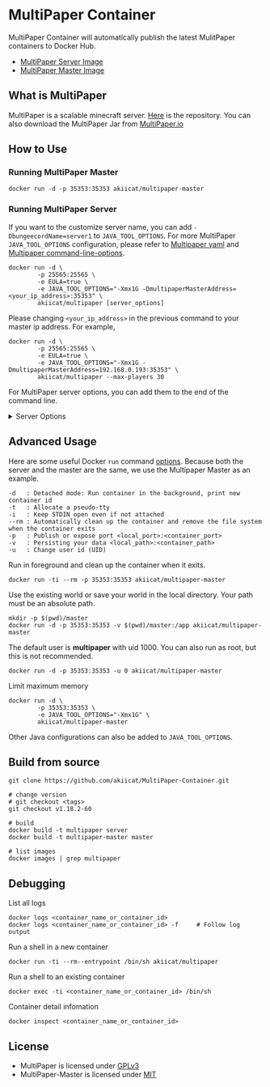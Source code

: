 # MultiPaper Container

MultiPaper Container will automatically publish the latest MulitPaper containers to Docker Hub.

- [MultiPaper Server Image](https://hub.docker.com/r/akiicat/multipaper)
- [MultiPaper Master Image](https://hub.docker.com/r/akiicat/multipaper-master)

## What is MultiPaper

MultiPaper is a scalable minecraft server. [Here](https://github.com/PureGero/MultiPaper) is the repository. You can also download the MultiPaper Jar from [MultiPaper.io](https://multipaper.io/download.html)

## How to Use

### Running MultiPaper Master

```shell
docker run -d -p 35353:35353 akiicat/multipaper-master

```

### Running MultiPaper Server

If you want to the customize server name, you can add `-DbungeecordName=server1` to `JAVA_TOOL_OPTIONS`.
For more MultiPaper `JAVA_TOOL_OPTIONS` configuration, please refer to [Multipaper yaml](https://github.com/PureGero/MultiPaper/blob/main/MULTIPAPER_YAML.md) and [Multipaper command-line-options](https://github.com/PureGero/MultiPaper#command-line-options).

```shell
docker run -d \
        -p 25565:25565 \
        -e EULA=true \
        -e JAVA_TOOL_OPTIONS="-Xmx1G -DmultipaperMasterAddress=<your_ip_address>:35353" \
        akiicat/multipaper [server_options]
```

Please changing `<your_ip_address>` in the previous command to your master ip address. For example,

```shell
docker run -d \
        -p 25565:25565 \
        -e EULA=true \
        -e JAVA_TOOL_OPTIONS="-Xmx1G -DmultipaperMasterAddress=192.168.0.193:35353" \
        akiicat/multipaper --max-players 30
```

For MultiPaper server options, you can add them to the end of the command line.

<details>
    <summary>Server Options</summary>

You can execute the following command to get the latest options.

```shell
docker run --rm akiicat/multipaper --help
```

For example,

```shell
$ docker run --rm akiicat/multipaper --help
Downloading mojang_1.18.2.jar
Applying patches
Starting org.bukkit.craftbukkit.Main
Option                                  Description
------                                  -----------
-?, --help                              Show the help
-C, --commands-settings <File: Yml      File for command settings (default:
  file>                                   commands.yml)
-P, --plugins <File: Plugin directory>  Plugin directory to use (default:
                                          plugins)
-S, --spigot-settings <File: Yml file>  File for spigot settings (default:
                                          spigot.yml)
-W, --universe, --world-container, --   World container (default: .)
  world-dir <File: Directory
  containing worlds>
--add-extra-plugin-jar, --add-plugin    Specify paths to extra plugin jars to
  <File: Jar file>                        be loaded in addition to those in
                                          the plugins folder. This argument
                                          can be specified multiple times,
                                          once for each extra plugin jar path.
--add-extra-plugin-jars, --add-plugin-  Specify paths of a directory
  dir, --add-plugin-directory <File:      containing extra plugin jars to be
  Plugin directory>                       loaded in addition to those in the
                                          plugins folder. This argument can be
                                          specified multiple times, once for
                                          each extra plugin directory path.
-b, --bukkit-settings <File: Yml file>  File for bukkit settings (default:
                                          bukkit.yml)
-c, --config <File: Properties file>    Properties file to use (default:
                                          server.properties)
-d, --date-format <SimpleDateFormat:    Format of the date to display in the
  Log date format>                        console (for log entries)
--demo                                  Demo mode
--eraseCache                            Whether to force cache erase during
                                          world upgrade
--forceUpgrade                          Whether to force a world upgrade
-h, --host, --server-ip <String:        Host to listen on
  Hostname or IP>
--log-append <Boolean: Log append>      Whether to append to the log file
                                          (default: true)
--log-count <Integer: Log count>        Specified how many log files to cycle
                                          through (default: 1)
--log-limit <Integer: Max log size>     Limits the maximum size of the log
                                          file (0 = unlimited) (default: 0)
--log-pattern <String: Log filename>    Specfies the log filename pattern
                                          (default: server.log)
--log-strip-color                       Strips color codes from log file
--multipaper, --multipaper-settings     File for multipaper settings (default:
  <File: Yml file>                        multipaper.yml)
--noconsole                             Disables the console
--nogui                                 Disables the graphical console
--nojline                               Disables jline and emulates the
                                          vanilla console
-o, --online-mode <Boolean:             Whether to use online authentication
  Authentication>
-p, --port, --server-port <Integer:     Port to listen on
  Port>
--paper, --paper-settings <File: Yml    File for paper settings (default:
  file>                                   paper.yml)
-s, --max-players, --size <Integer:     Maximum amount of players
  Server size>
--server-name <String: Name>            Name of the server (default: Unknown
                                          Server)
-v, --version                           Show the CraftBukkit Version
-w, --level-name, --world <String:      World name
  World name>
```

</details>

## Advanced Usage

Here are some useful Docker `run` command [options](https://docs.docker.com/engine/reference/run).
Because both the server and the master are the same, we use the Multipaper Master as an example.

```
-d   : Detached mode: Run container in the background, print new container id
-t   : Allocate a pseudo-tty
-i   : Keep STDIN open even if not attached
--rm : Automatically clean up the container and remove the file system when the container exits
-p   : Publish or expose port <local_port>:<container_port>
-v   : Persisting your data <local_path>:<container_path>
-u   : Change user id (UID)
```

Run in foreground and clean up the container when it exits.

```shell
docker run -ti --rm -p 35353:35353 akiicat/multipaper-master
```

Use the existing world or save your world in the local directory. Your path must be an absolute path.

```shell
mkdir -p $(pwd)/master
docker run -d -p 35353:35353 -v $(pwd)/master:/app akiicat/multipaper-master
```

The default user is **multipaper** with uid 1000. You can also run as root, but this is not recommended.

```shell
docker run -d -p 35353:35353 -u 0 akiicat/multipaper-master
```

Limit maximum memory

```shell
docker run -d \
        -p 35353:35353 \
        -e JAVA_TOOL_OPTIONS="-Xmx1G" \
        akiicat/multipaper-master
```

Other Java configurations can also be added to `JAVA_TOOL_OPTIONS`.

## Build from source

```shell
git clone https://github.com/akiicat/MultiPaper-Container.git

# change version
# git checkout <tags>
git checkout v1.18.2-60

# build
docker build -t multipaper server
docker build -t multipaper-master master

# list images
docker images | grep multipaper
```

## Debugging

List all logs

```shell
docker logs <container_name_or_container_id>
docker logs <container_name_or_container_id> -f     # Follow log output
```

Run a shell in a new container

```shell
docker run -ti --rm--entrypoint /bin/sh akiicat/multipaper
```

Run a shell to an existing container

```shell
docker exec -ti <container_name_or_container_id> /bin/sh
```

Container detail infomation

```shell
docker inspect <container_name_or_container_id>
```

## License

- MultiPaper is licensed under [GPLv3](https://github.com/PureGero/MultiPaper/blob/main/LICENSE.txt)
- MultiPaper-Master is licensed under [MIT](https://github.com/PureGero/MultiPaper/blob/main/MultiPaper-Master/LICENSE.txt)

